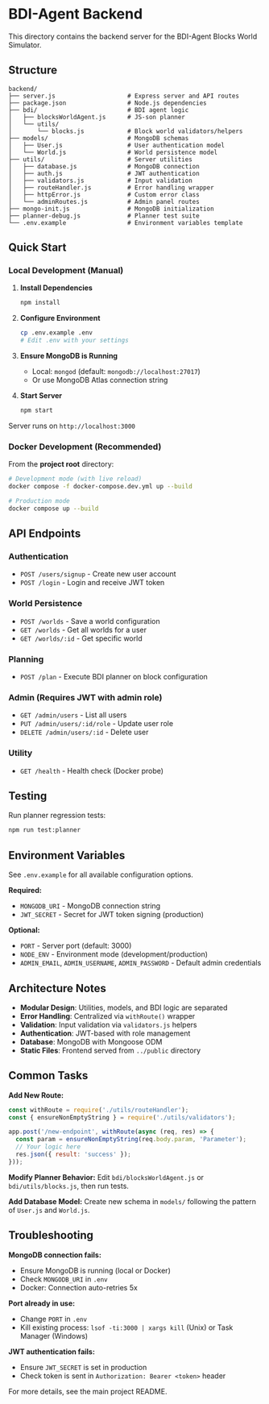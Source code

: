 # BDI-Agent Backend

This directory contains the backend server for the BDI-Agent Blocks World Simulator.

## Structure

```
backend/
├── server.js                    # Express server and API routes
├── package.json                 # Node.js dependencies
├── bdi/                         # BDI agent logic
│   ├── blocksWorldAgent.js      # JS-son planner
│   └── utils/
│       └── blocks.js            # Block world validators/helpers
├── models/                      # MongoDB schemas
│   ├── User.js                  # User authentication model
│   └── World.js                 # World persistence model
├── utils/                       # Server utilities
│   ├── database.js              # MongoDB connection
│   ├── auth.js                  # JWT authentication
│   ├── validators.js            # Input validation
│   ├── routeHandler.js          # Error handling wrapper
│   ├── httpError.js             # Custom error class
│   └── adminRoutes.js           # Admin panel routes
├── mongo-init.js                # MongoDB initialization
├── planner-debug.js             # Planner test suite
└── .env.example                 # Environment variables template
```

## Quick Start

### Local Development (Manual)

1. **Install Dependencies**
   ```bash
   npm install
   ```

2. **Configure Environment**
   ```bash
   cp .env.example .env
   # Edit .env with your settings
   ```

3. **Ensure MongoDB is Running**
   - Local: `mongod` (default: `mongodb://localhost:27017`)
   - Or use MongoDB Atlas connection string

4. **Start Server**
   ```bash
   npm start
   ```

Server runs on `http://localhost:3000`

### Docker Development (Recommended)

From the **project root** directory:

```bash
# Development mode (with live reload)
docker compose -f docker-compose.dev.yml up --build

# Production mode
docker compose up --build
```

## API Endpoints

### Authentication
- `POST /users/signup` - Create new user account
- `POST /login` - Login and receive JWT token

### World Persistence
- `POST /worlds` - Save a world configuration
- `GET /worlds` - Get all worlds for a user
- `GET /worlds/:id` - Get specific world

### Planning
- `POST /plan` - Execute BDI planner on block configuration

### Admin (Requires JWT with admin role)
- `GET /admin/users` - List all users
- `PUT /admin/users/:id/role` - Update user role
- `DELETE /admin/users/:id` - Delete user

### Utility
- `GET /health` - Health check (Docker probe)

## Testing

Run planner regression tests:
```bash
npm run test:planner
```

## Environment Variables

See `.env.example` for all available configuration options.

**Required:**
- `MONGODB_URI` - MongoDB connection string
- `JWT_SECRET` - Secret for JWT token signing (production)

**Optional:**
- `PORT` - Server port (default: 3000)
- `NODE_ENV` - Environment mode (development/production)
- `ADMIN_EMAIL`, `ADMIN_USERNAME`, `ADMIN_PASSWORD` - Default admin credentials

## Architecture Notes

- **Modular Design**: Utilities, models, and BDI logic are separated
- **Error Handling**: Centralized via `withRoute()` wrapper
- **Validation**: Input validation via `validators.js` helpers
- **Authentication**: JWT-based with role management
- **Database**: MongoDB with Mongoose ODM
- **Static Files**: Frontend served from `../public` directory

## Common Tasks

**Add New Route:**
```javascript
const withRoute = require('./utils/routeHandler');
const { ensureNonEmptyString } = require('./utils/validators');

app.post('/new-endpoint', withRoute(async (req, res) => {
  const param = ensureNonEmptyString(req.body.param, 'Parameter');
  // Your logic here
  res.json({ result: 'success' });
}));
```

**Modify Planner Behavior:**
Edit `bdi/blocksWorldAgent.js` or `bdi/utils/blocks.js`, then run tests.

**Add Database Model:**
Create new schema in `models/` following the pattern of `User.js` and `World.js`.

## Troubleshooting

**MongoDB connection fails:**
- Ensure MongoDB is running (local or Docker)
- Check `MONGODB_URI` in `.env`
- Docker: Connection auto-retries 5x

**Port already in use:**
- Change `PORT` in `.env`
- Kill existing process: `lsof -ti:3000 | xargs kill` (Unix) or Task Manager (Windows)

**JWT authentication fails:**
- Ensure `JWT_SECRET` is set in production
- Check token is sent in `Authorization: Bearer <token>` header

For more details, see the main project README.
